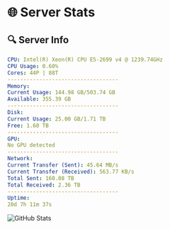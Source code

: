 # 🌐 Server Stats
## 🔍 Server Info
```yaml
CPU: Intel(R) Xeon(R) CPU E5-2699 v4 @ 1239.74GHz
CPU Usage: 0.60%
Cores: 44P | 88T
-----------------------------------
Memory:
Current Usage: 144.98 GB/503.74 GB
Available: 355.39 GB
-----------------------------------
Disk:
Current Usage: 25.00 GB/1.71 TB
Free: 1.60 TB
-----------------------------------
GPU:
No GPU detected
-----------------------------------
Network:
Current Transfer (Sent): 45.64 MB/s
Current Transfer (Received): 563.77 KB/s
Total Sent: 160.08 TB
Total Received: 2.36 TB
-----------------------------------
Uptime:
20d 7h 11m 37s
```
![GitHub Stats](https://img.shields.io/badge/Updated-2025-02-28_05:54:55-blue)